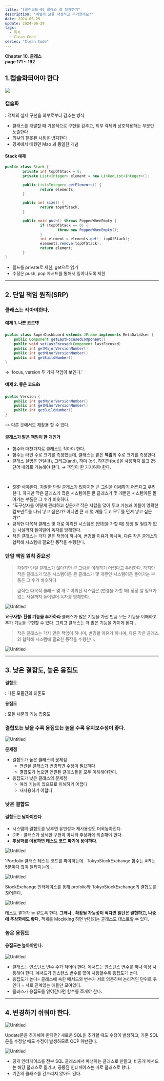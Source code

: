 ```yaml
---
title: "[클린코드-9] 클래스 잘 설계하기"
description: "어떻게 글을 작성하고 추가할까요?"
date: 2024-06-29
update: 2024-06-29
tags:
  - 독서
  - Clean Code
series: "Clean Code"
---
```


**Chapter 10. 클래스**<br>
**page 171 ~ 192**

## 1.캡슐화되어야 한다

![](img.png)

### 캡술화
: 객체의 실제 구현을 외부로부터 감추는 방식

- 클래스를 개발할 때 기본적으로 구현을 감추고, 외부 객체와 상호작용하는 부분만 노출한다
- 외부의 잘못된 사용을 방지한다
- 경계에서 배웠던 Map 과 동일한 개념

#### Stack 예제
```java
public class Stack {
        private int topOfStack = 0;
        private List<Integer> element = new LinkedList<Integer>();

        public List<Integer> getElements() {
                return elements;
        }

        public int size() {
                return topOfStack;
        }

        public void push() throws PoppedWhenEmpty {
                if (topOfStack == 0) {
                        throw new PoppedWhenEmpty();
                }
                int element = elements.get(--topOfStack);
                elements.remove(topOfStack);
                return element;
        }
}
```
- 필드를 private로 제한, get으로 읽기
- 수정은 push, pop 메서드를 통해서 일어나도록 제한

---

## 2. 단일 책임 원칙(SRP)

### 클래스는 작아야한다.

#### 예제 1. 나쁜 코드👎
```java
public class SuperDashboard extends JFrame implements MetaDataUser {
    public Component getLastFocusedComponent()
    public void setLastFocused(Component lastFocused)
    public int getMajorVersionNumber()
    public int getMinorVersionNumber()
    public int getBuildNumber() 
}
```
-> 'focus, version 두 가지 책임이 보인다.’

#### 예제 2. 좋은 코드👍
```java
public Version {
    public int getMajorVersionNumber()
    public int getMinorVersionNumber()
    public int getBuildNumber() 
}
```
-> 다른 곳에서도 재활용 할 수 있다.

#### 클래스가 맡은 책임이 한 개인가

- 함수와 마찬가지로 클래스도 작아야 한다.
- 함수는 라인 수로 크기를 측정했는데, 클래스는 맡은 **책임**의 수로 크기를 측정한다.
- 클래스 설명은 만일(if), 그리고(and), 하며 (or), 하지만(but)을 사용하지 않고 25단어 내외로 가능해야 한다. → 책임이 한 가지여야 한다.

<br/>

- SRP 해야한다. 자잘한 단일 클래스가 많아지면 큰 그림을 이해하기 어렵다고 우려한다. 하지만 작은 클래스가 많은 시스템이든 큰 클래스가 몇 개뿐인 시스템이든 돌아가는 부품은 그 수가 비슷하다.
- "도구상자를 어떻게 관리하고 싶은가? 작은 서랍을 많이 두고 기능과 이름이 명확한 컴포넌트를 나눠 넣고 싶은가? 아니면 큰 서 몇 개를 두고 모두를 던져 넣고 싶은가?"
- 큼직한 다목적 클래스 및 개로 이뤼진 시스템은 (변경을 가할 때) 당장 알 필요가 없는 사실까지 들이밀어 독자를 방해한다.
- 작은 클래스는 각자 맡은 책임이 하나며, 변경할 이유가 하나며, 다른 작은 클래스와 협력해 시스템에 필요한 동작을 수행한다.

### 단일 책임 원칙 중요성

> 자잘한 단일 클래스가 않아지면 큰 그림을 이해하기 어렵다고 우려한다.
하지만 작은 클래스가 많은 시스템이든 큰 클래스가 몇 개뿐인 시스템이든
돌아가는 부품은 그 수가 비슷하다
>

> 큼직한 다목적 클래스 몇 개로 이뤄진 시스템은 (변경을 가할 때)
당장 알 필요가 없는 사실까지 들이일어 독자를 방해한다.
>



![Untitled](https://prod-files-secure.s3.us-west-2.amazonaws.com/cb148c2e-a3df-4913-bf0f-61861acfbb44/de594114-65e1-4777-880d-844b2b123544/Untitled.png)

**요구사항: 환불 기능을 추가하라**
클래스가 많은 기능을 가진 만큼
모든 기능을 이해하고 추가 기능을 구현할 수 있다.
그리고 클래스는 더 많은 기능을 가지게 된다..

> 작은 클래스는 각자 맡은 책임이 하나며, 변경할 이유가 하나며,
다른 작은 클래스와 협력해 시스템에 필요한 동작을 수행한다.
>

![Untitled](https://prod-files-secure.s3.us-west-2.amazonaws.com/cb148c2e-a3df-4913-bf0f-61861acfbb44/2360239f-fcf7-4d97-80cb-4753d649fc8e/Untitled.png)

---

## 3. 낮은 결합도, 높은 응집도

**결합도**

: 다른 모듈간의 의존도

**응집도**

: 모듈 내분의 기능 집중도

### 결합도는 낮을 수록 응집도는 높을 수록 유지보수성이 좋다.

![Untitled](https://prod-files-secure.s3.us-west-2.amazonaws.com/cb148c2e-a3df-4913-bf0f-61861acfbb44/ab084e95-1791-4bdd-b0b9-48bdf9a26238/Untitled.png)

**문제점**

- 결합도가 높은 클래스의 문제점
  - 연관된 클래스가 변경되면 수정이 필요하다
  - 결합도가 높으면 연관된 클래스들을 모두 이해해야한다.
- 응집도가 낮은 클래스의 문제점
  - 여러 기능이 있으므로 이해하기 어렵다
  - 재사용하기 어렵다

### 낮은 결합도

#### 결합도는 낮아야한다

- 시스템의 결합도를 낮추면 유연성과 재사용성도 더욱높아진다.
- DIP - 클래스가 상세한 구현이 아니라 추상화에 의존해야 한다.
- **추상화를 이용하면 테스트 코드 짜기에 용이하다.**

![Untitled](https://prod-files-secure.s3.us-west-2.amazonaws.com/cb148c2e-a3df-4913-bf0f-61861acfbb44/c0c24258-f469-44fd-93f0-2b9f925a9c71/Untitled.png)

'PortfoIio 클래스 테스트 코드를 짜야하는데..
TokyoStockExchange 함수는 API는 5분마다 값이 달라지는데..

![Untitled](https://prod-files-secure.s3.us-west-2.amazonaws.com/cb148c2e-a3df-4913-bf0f-61861acfbb44/afa75a9e-feeb-4fd1-b15a-ceaa64dea4e9/Untitled.png)

StockExchange 인터페이스를 통해 profolio와 TokyoStockExchange의 결합도를 끊어준다.

![Untitled](https://prod-files-secure.s3.us-west-2.amazonaws.com/cb148c2e-a3df-4913-bf0f-61861acfbb44/1051f0e7-987b-4e25-b50b-f30509046181/Untitled.png)

테스트 결과가 늘 같도록 한다.
**그러나.. 확장될 가능성이 적다면 일단은 결합하고, 나중에 추상화해도 좋다.**
객체를 Mockking 하면 변경되는 클래스도 테스트할 수 있다.

### 높은 응집도

#### 응집도는 높아야한다.

![Untitled](https://prod-files-secure.s3.us-west-2.amazonaws.com/cb148c2e-a3df-4913-bf0f-61861acfbb44/8c49367f-161d-490e-b299-c3f23f20062d/Untitled.png)

- 클래스는 인스턴스 변수 수가 적어야 한다. 메서드는 인스턴스 변수를 하나 이상 사용해야 한다. 에서드가 인스턴스 변수를 많이 사용할수록 응집도가 높다.
- 응집도가 높다= 클래스에 속한 메서드와 변수가 서로 의존하며 논리적인 단위로 묶인다 = 서로 관계있는 애들만 모여있다.
- 클래스가 응집도를 잃어간다면 함수를 쪼개야 한다.

---

## 4. 변경하기 쉬워야 한다.

![Untitled](https://prod-files-secure.s3.us-west-2.amazonaws.com/cb148c2e-a3df-4913-bf0f-61861acfbb44/404c6714-ccc8-4850-bbb5-477f5834698b/Untitled.png)

Update문을 추가해야 한다면?
새로운 SQL을 추가할 때도 수정이 발생하고, 기존 SQL문을 수정할 때도 수정이 발생하므로 OCP 위반된다.

![Untitled](https://prod-files-secure.s3.us-west-2.amazonaws.com/cb148c2e-a3df-4913-bf0f-61861acfbb44/0a79de4b-1158-49f2-9eb3-e262decf32a0/Untitled.png)

- 공개 인터페이스를 전부 SQL 클래스에서 파생하는 클래스로 만들고, 비공개 메서드는 해당 클래스로 옮기고, 공통된 인터페이스는 따로 클래스로 했다.
- 기존의 클래스를 건드리지 않아도 된다.